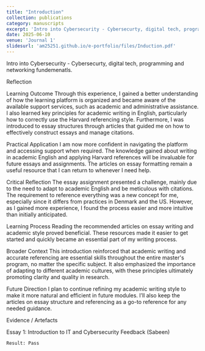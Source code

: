 ```yaml
---
title: "Introduction"
collection: publications
category: manuscripts
excerpt: 'Intro into Cybersecurity - Cybersecurty, digital tech, programming and networking fundemenatls.'
date: 2025-06-10
venue: 'Journal 1'
slidesurl: 'am25251.github.io/e-portfolio/files/Induction.pdf'
---
```

Intro into Cybersecurity - Cybersecurty, digital tech, programming and networking fundemenatls.

Reflection

Learning Outcome
Through this experience, I gained a better understanding of how the learning platform is organized and became aware of the available support services, such as academic and administrative assistance. I also learned key principles for academic writing in English, particularly how to correctly use the Harvard referencing style. Furthermore, I was introduced to essay structures through articles that guided me on how to effectively construct essays and manage citations.

Practical Application
I am now more confident in navigating the platform and accessing support when required. The knowledge gained about writing in academic English and applying Harvard references will be invaluable for future essays and assignments. The articles on essay formatting remain a useful resource that I can return to whenever I need help.

Critical Reflection
The essay assignment presented a challenge, mainly due to the need to adapt to academic English and be meticulous with citations. The requirement to reference everything was a new concept for me, especially since it differs from practices in Denmark and the US. However, as I gained more experience, I found the process easier and more intuitive than initially anticipated.

Learning Process
Reading the recommended articles on essay writing and academic style proved beneficial. These resources made it easier to get started and quickly became an essential part of my writing process.

Broader Context
This introduction reinforced that academic writing and accurate referencing are essential skills throughout the entire master's program, no matter the specific subject. It also emphasized the importance of adapting to different academic cultures, with these principles ultimately promoting clarity and quality in research.

Future Direction
I plan to continue refining my academic writing style to make it more natural and efficient in future modules. I’ll also keep the articles on essay structure and referencing as a go-to reference for any needed guidance.

Evidence / Artefacts

Essay 1: Introduction to IT and Cybersecurity
    Feedback (Sabeen)

    Result: Pass


